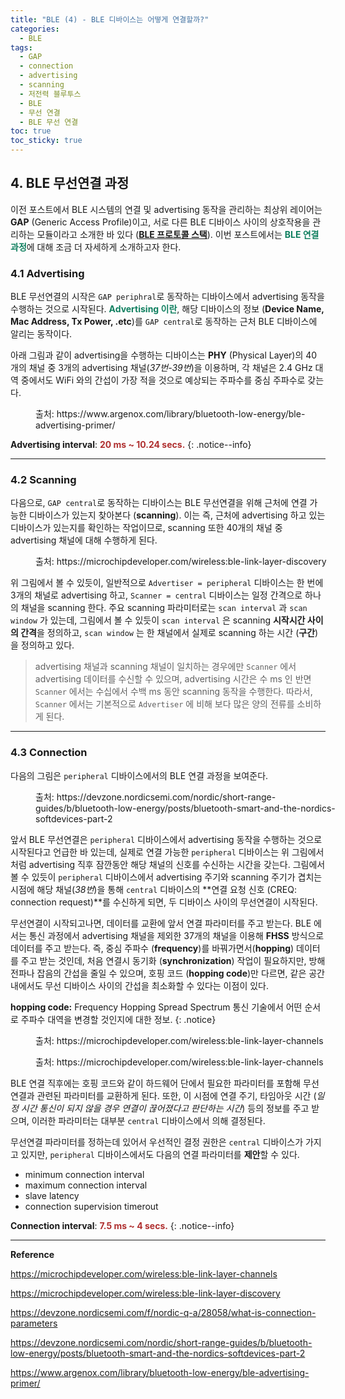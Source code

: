 ```yaml
---
title: "BLE (4) - BLE 디바이스는 어떻게 연결할까?"
categories:
  - BLE
tags:
  - GAP
  - connection
  - advertising
  - scanning
  - 저전력 블루투스
  - BLE
  - 무선 연결
  - BLE 무선 연결
toc: true
toc_sticky: true
---
```


## 4. BLE 무선연결 과정

이전 포스트에서 BLE 시스템의 연결 및 advertising 동작을 관리하는 최상위 레이어는 **GAP** (Generic Access Profile)이고, 서로 다른 BLE 디바이스 사이의 상호작용을 관리하는 모듈이라고 소개한 바 있다 (**[BLE 프로토콜 스택](https://enidanny.github.io/ble/ble-protocol-stack/#25-generic-access-profile-gap)**). 이번 포스트에서는 <span style="color:#0F7F5F"><b>BLE 연결 과정</b></span>에 대해 조금 더 자세하게 소개하고자 한다.

### 4.1 Advertising

BLE 무선연결의 시작은 `GAP periphral`로 동작하는 디바이스에서 advertising 동작을 수행하는 것으로 시작된다. <span style="color:#0F7F5F"><b>Advertising 이란</b></span>, 해당 디바이스의 정보 (**Device Name, Mac Address, Tx Power, .etc**)를 `GAP central`로 동작하는 근처 BLE 디바이스에 알리는 동작이다.

아래 그림과 같이 advertising을 수행하는 디바이스는 **PHY** (Physical Layer)의 40 개의 채널 중 3개의 advertising 채널(*37번-39번*)을 이용하며, 각 채널은 2.4 GHz 대역 중에서도 WiFi 와의 간섭이 가장 적을 것으로 예상되는 주파수를 중심 주파수로 갖는다.

<figure style="width: 100%">
  <img src="{{ site.url }}{{ site.baseurl }}/assets/images/ble-conn-fig-1.png" alt="">
  <figcaption>출처: https://www.argenox.com/library/bluetooth-low-energy/ble-advertising-primer/</figcaption>
</figure>

**Advertising interval**: <span style="color:#AF2F2F"><b>20 ms ~ 10.24 secs.</b></span>
{: .notice--info}

---

### 4.2 Scanning

다음으로, `GAP central`로 동작하는 디바이스는 BLE 무선연결을 위해 근처에 연결 가능한 디바이스가 있는지 찾아본다 (**scanning**). 이는 즉, 근처에 advertising 하고 있는 디바이스가 있는지를 확인하는 작업이므로, scanning 또한 40개의 채널 중 advertising 채널에 대해 수행하게 된다.

<figure style="width: 100%">
  <img src="{{ site.url }}{{ site.baseurl }}/assets/images/ble-conn-fig-2.png" alt="">
  <figcaption>출처: https://microchipdeveloper.com/wireless:ble-link-layer-discovery</figcaption>
</figure>

위 그림에서 볼 수 있듯이, 일반적으로 `Advertiser = peripheral` 디바이스는 한 번에 3개의 채널로 advertising 하고,  `Scanner = central` 디바이스는 일정 간격으로 하나의 채널을 scanning 한다. 주요 scanning 파라미터로는 `scan interval` 과 `scan window` 가 있는데, 그림에서 볼 수 있듯이 `scan interval` 은 scanning **시작시간 사이의 간격**을 정의하고, `scan window` 는 한 채널에서 실제로 scanning 하는 시간 (**구간**)을 정의하고 있다.
>advertising 채널과 scanning 채널이 일치하는 경우에만 `Scanner` 에서 advertising 데이터를 수신할 수 있으며, advertising 시간은 수 ms 인 반면 `Scanner` 에서는 수십에서 수백 ms 동안 scanning 동작을 수행한다. 따라서, `Scanner` 에서는 기본적으로 `Advertiser` 에 비해 보다 많은 양의 전류를 소비하게 된다.

---

### 4.3 Connection

다음의 그림은 `peripheral` 디바이스에서의 BLE 연결 과정을 보여준다.

<figure style="width: 100%">
  <img src="{{ site.url }}{{ site.baseurl }}/assets/images/ble-conn-fig-3.png" alt="">
  <figcaption>출처: https://devzone.nordicsemi.com/nordic/short-range-guides/b/bluetooth-low-energy/posts/bluetooth-smart-and-the-nordics-softdevices-part-2</figcaption>
</figure>

앞서 BLE 무선연결은 `peripheral` 디바이스에서 advertising 동작을 수행하는 것으로 시작된다고 언급한 바 있는데, 실제로 연결 가능한 `peripheral` 디바이스는 위 그림에서처럼 advertising 직후 잠깐동안 해당 채널의 신호를 수신하는 시간을 갖는다. 그림에서 볼 수 있듯이 `peripheral` 디바이스에서 advertising 주기와 scanning 주기가 겹치는 시점에 해당 채널(*38번*)을 통해 `central` 디바이스의 **연결 요청 신호 (CREQ: connection request)**를 수신하게 되면, 두 디바이스 사이의 무선연결이 시작된다.

무선연결이 시작되고나면, 데이터를 교환에 앞서 연결 파라미터를 주고 받는다. BLE 에서는 통신 과정에서 advertising 채널을 제외한 37개의 채널을 이용해 **FHSS** 방식으로 데이터를 주고 받는다. 즉, 중심 주파수 (**frequency**)를 바꿔가면서(**hopping**) 데이터를 주고 받는 것인데, 처음 연결시 동기화 (**synchronization**) 작업이 필요하지만, 방해 전파나 잡음의 간섭을 줄일 수 있으며, 호핑 코드 (**hopping code**)만 다르면, 같은 공간 내에서도 무선 디바이스 사이의 간섭을 최소화할 수 있다는 이점이 있다.

**hopping code:** Frequency Hopping Spread Spectrum 통신 기술에서 어떤 순서로 주파수 대역을 변경할 것인지에 대한 정보.
{: .notice}

<figure style="width: 100%">
  <img src="{{ site.url }}{{ site.baseurl }}/assets/images/ble-conn-fig-4.png" alt="">
  <figcaption>출처: https://microchipdeveloper.com/wireless:ble-link-layer-channels</figcaption>
</figure>

<figure style="width: 100%">
  <img src="{{ site.url }}{{ site.baseurl }}/assets/images/ble-conn-fig-5.png" alt="">
  <figcaption>출처: https://microchipdeveloper.com/wireless:ble-link-layer-channels</figcaption>
</figure>

BLE 연결 직후에는 호핑 코드와 같이 하드웨어 단에서 필요한 파라미터를 포함해 무선연결과 관련된 파라미터를 교환하게 된다. 또한, 이 시점에 연결 주기, 타임아웃 시간 (*일정 시간 통신이 되지 않을 경우 연결이 끊어졌다고 판단하는 시간*) 등의 정보를 주고 받으며, 이러한 파라미터는 대부분 `central` 디바이스에서 의해 결정된다.

무선연결 파라미터를 정하는데 있어서 우선적인 결정 권한은 `central` 디바이스가 가지고 있지만,  `peripheral` 디바이스에서도 다음의 연결 파라미터를 **제안**할 수 있다.

* minimum connection interval
* maximum connection interval
* slave latency
* connection supervision timerout

**Connection interval**: <span style="color:#AF2F2F"><b>7.5 ms ~ 4 secs.</b></span>
{: .notice--info}

---

**Reference**

https://microchipdeveloper.com/wireless:ble-link-layer-channels

https://microchipdeveloper.com/wireless:ble-link-layer-discovery

https://devzone.nordicsemi.com/f/nordic-q-a/28058/what-is-connection-parameters

https://devzone.nordicsemi.com/nordic/short-range-guides/b/bluetooth-low-energy/posts/bluetooth-smart-and-the-nordics-softdevices-part-2

https://www.argenox.com/library/bluetooth-low-energy/ble-advertising-primer/
